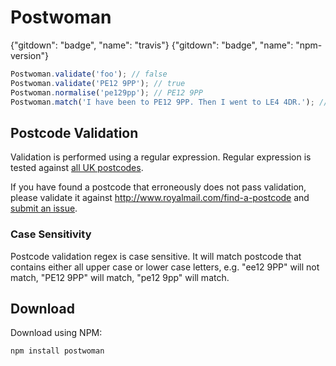 # Postwoman

{"gitdown": "badge", "name": "travis"}
{"gitdown": "badge", "name": "npm-version"}

```js
Postwoman.validate('foo'); // false
Postwoman.validate('PE12 9PP'); // true
Postwoman.normalise('pe129pp'); // PE12 9PP
Postwoman.match('I have been to PE12 9PP. Then I went to LE4 4DR.'); // ['PE12 9PP', 'LE4 4DR']
```

## Postcode Validation

Validation is performed using a regular expression. Regular expression is tested against [all UK postcodes](https://github.com/gajus/postwoman/blob/master/tests/fixtures/valid.csv).

If you have found a postcode that erroneously does not pass validation, please validate it against http://www.royalmail.com/find-a-postcode and [submit an issue](https://github.com/gajus/postwoman/issues).

### Case Sensitivity

Postcode validation regex is case sensitive. It will match postcode that contains either all upper case or lower case letters, e.g. "ee12 9PP" will not match, "PE12 9PP" will match, "pe12 9pp" will match.

## Download

Download using NPM:

```sh
npm install postwoman
```